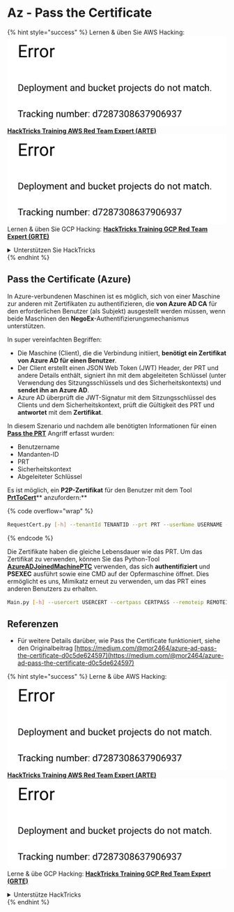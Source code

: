 # Az - Pass the Certificate

{% hint style="success" %}
Lernen & üben Sie AWS Hacking:<img src="../../../.gitbook/assets/image (1) (1).png" alt="" data-size="line">[**HackTricks Training AWS Red Team Expert (ARTE)**](https://training.hacktricks.xyz/courses/arte)<img src="../../../.gitbook/assets/image (1) (1).png" alt="" data-size="line">\
Lernen & üben Sie GCP Hacking: <img src="../../../.gitbook/assets/image (2).png" alt="" data-size="line">[**HackTricks Training GCP Red Team Expert (GRTE)**<img src="../../../.gitbook/assets/image (2).png" alt="" data-size="line">](https://training.hacktricks.xyz/courses/grte)

<details>

<summary>Unterstützen Sie HackTricks</summary>

* Überprüfen Sie die [**Abonnementpläne**](https://github.com/sponsors/carlospolop)!
* **Treten Sie der** 💬 [**Discord-Gruppe**](https://discord.gg/hRep4RUj7f) oder der [**Telegram-Gruppe**](https://t.me/peass) bei oder **folgen** Sie uns auf **Twitter** 🐦 [**@hacktricks\_live**](https://twitter.com/hacktricks\_live)**.**
* **Teilen Sie Hacking-Tricks, indem Sie PRs an die** [**HackTricks**](https://github.com/carlospolop/hacktricks) und [**HackTricks Cloud**](https://github.com/carlospolop/hacktricks-cloud) GitHub-Repos senden.

</details>
{% endhint %}

## Pass the Certificate (Azure)

In Azure-verbundenen Maschinen ist es möglich, sich von einer Maschine zur anderen mit Zertifikaten zu authentifizieren, die **von Azure AD CA** für den erforderlichen Benutzer (als Subjekt) ausgestellt werden müssen, wenn beide Maschinen den **NegoEx**-Authentifizierungsmechanismus unterstützen.

In super vereinfachten Begriffen:

* Die Maschine (Client), die die Verbindung initiiert, **benötigt ein Zertifikat von Azure AD für einen Benutzer**.
* Der Client erstellt einen JSON Web Token (JWT) Header, der PRT und andere Details enthält, signiert ihn mit dem abgeleiteten Schlüssel (unter Verwendung des Sitzungsschlüssels und des Sicherheitskontexts) und **sendet ihn an Azure AD**.
* Azure AD überprüft die JWT-Signatur mit dem Sitzungsschlüssel des Clients und dem Sicherheitskontext, prüft die Gültigkeit des PRT und **antwortet** mit dem **Zertifikat**.

In diesem Szenario und nachdem alle benötigten Informationen für einen [**Pass the PRT**](pass-the-prt.md) Angriff erfasst wurden:

* Benutzername
* Mandanten-ID
* PRT
* Sicherheitskontext
* Abgeleiteter Schlüssel

Es ist möglich, ein **P2P-Zertifikat** für den Benutzer mit dem Tool [**PrtToCert**](https://github.com/morRubin/PrtToCert)** anzufordern:**

{% code overflow="wrap" %}
```bash
RequestCert.py [-h] --tenantId TENANTID --prt PRT --userName USERNAME --hexCtx HEXCTX --hexDerivedKey HEXDERIVEDKEY [--passPhrase PASSPHRASE]
```
{% endcode %}

Die Zertifikate haben die gleiche Lebensdauer wie das PRT. Um das Zertifikat zu verwenden, können Sie das Python-Tool [**AzureADJoinedMachinePTC**](https://github.com/morRubin/AzureADJoinedMachinePTC) verwenden, das sich **authentifiziert** und **PSEXEC** ausführt sowie eine CMD auf der Opfermaschine öffnet. Dies ermöglicht es uns, Mimikatz erneut zu verwenden, um das PRT eines anderen Benutzers zu erhalten.
```bash
Main.py [-h] --usercert USERCERT --certpass CERTPASS --remoteip REMOTEIP
```
## Referenzen

* Für weitere Details darüber, wie Pass the Certificate funktioniert, siehe den Originalbeitrag [https://medium.com/@mor2464/azure-ad-pass-the-certificate-d0c5de624597](https://medium.com/@mor2464/azure-ad-pass-the-certificate-d0c5de624597)

{% hint style="success" %}
Lerne & übe AWS Hacking:<img src="../../../.gitbook/assets/image (1) (1).png" alt="" data-size="line">[**HackTricks Training AWS Red Team Expert (ARTE)**](https://training.hacktricks.xyz/courses/arte)<img src="../../../.gitbook/assets/image (1) (1).png" alt="" data-size="line">\
Lerne & übe GCP Hacking: <img src="../../../.gitbook/assets/image (2).png" alt="" data-size="line">[**HackTricks Training GCP Red Team Expert (GRTE)**<img src="../../../.gitbook/assets/image (2).png" alt="" data-size="line">](https://training.hacktricks.xyz/courses/grte)

<details>

<summary>Unterstütze HackTricks</summary>

* Überprüfe die [**Abonnementpläne**](https://github.com/sponsors/carlospolop)!
* **Tritt der** 💬 [**Discord-Gruppe**](https://discord.gg/hRep4RUj7f) oder der [**Telegram-Gruppe**](https://t.me/peass) bei oder **folge** uns auf **Twitter** 🐦 [**@hacktricks\_live**](https://twitter.com/hacktricks\_live)**.**
* **Teile Hacking-Tricks, indem du PRs an die** [**HackTricks**](https://github.com/carlospolop/hacktricks) und [**HackTricks Cloud**](https://github.com/carlospolop/hacktricks-cloud) GitHub-Repos einreichst.

</details>
{% endhint %}
